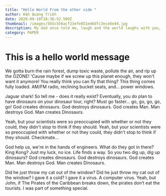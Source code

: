 ```yaml
---
title: "Hello World From the other side "
author: Hẩn Quang Triền
date: 2020-09-10T18:36:52.509Z
thumbnail: /images/5b5c556acf23efe851e46dfc3ece8e44.jpg
description: My dad once told me, laugh and the world laughs with you, Cry, and I'll give you something to cry about you little bastard! Must go faster. God help us, we're in the hands of engineers. Yes, Yes, without the oops! God creates dinosaurs. God destroys dinosaurs. God creates Man. Man destroys God. Man creates Dinosaurs.
category: PAPER
---
```


# Th**is is a hello world message**

We gotta burn the rain forest, dump toxic waste, pollute the air, and rip up the OZONE! 'Cause maybe if we screw up this planet enough, they won't want it anymore! You really think you can fly that thing? This thing comes fully loaded. AM/FM radio, reclining bucket seats, and... power windows.

Jaguar shark! So tell me - does it really exist? Eventually, you do plan to have dinosaurs on your dinosaur tour, right? Must go faster... go, go, go, go, go! God creates dinosaurs. God destroys dinosaurs. God creates Man. Man destroys God. Man creates Dinosaurs.

Yeah, but your scientists were so preoccupied with whether or not they could, they didn't stop to think if they should. Yeah, but your scientists were so preoccupied with whether or not they could, they didn't stop to think if they should. Checkmate...

God help us, we're in the hands of engineers. What do they got in there? King Kong? Just my luck, no ice. Life finds a way. So you two dig up, dig up dinosaurs? God creates dinosaurs. God destroys dinosaurs. God creates Man. Man destroys God. Man creates Dinosaurs.

Did he just throw my cat out of the window? Did he just throw my cat out of the window? I gave it a cold? I gave it a virus. A computer virus. Yeah, but John, if The Pirates of the Caribbean breaks down, the pirates don’t eat the tourists. I was part of something special.
